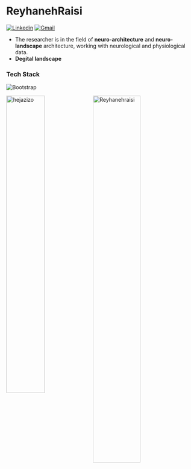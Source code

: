 # ReyhanehRaisi


[![Linkedin](https://img.shields.io/badge/-LinkedIn-blue?style=flat&logo=Linkedin&logoColor=white)](https://www.linkedin.com/in/reyhaneh-raisi/)
[![Gmail](https://img.shields.io/badge/-Gmail-c14438?style=flat&logo=Gmail&logoColor=white)](mailto:reyhanehraisi@gmail.com)


- The researcher is in the field of **neuro-architecture** and **neuro-landscape** architecture, working with neurological and physiological data.
- **Degital landscape**


### Tech Stack

![Bootstrap](https://img.shields.io/badge/-Python-05122A?style=flat-square&logo=Python&color=353535) 

<div>
  <img width="45%" align="left" src="https://github-readme-stats.vercel.app/api/top-langs?username=Reyhanehraisi&show_icons=true&locale=en&layout=compact" alt="hejazizo" />
  <img width="50%"  src="https://github-readme-streak-stats.herokuapp.com/?user=Reyhanehraisi&" alt="Reyhanehraisi" />
</div>



